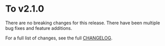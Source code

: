 # To v2.1.0

There are no breaking changes for this release. There have been multiple bug fixes and feature additions.

For a full list of changes, see the full [CHANGELOG](https://pub.dev/packages/flutter\_map/changelog).
